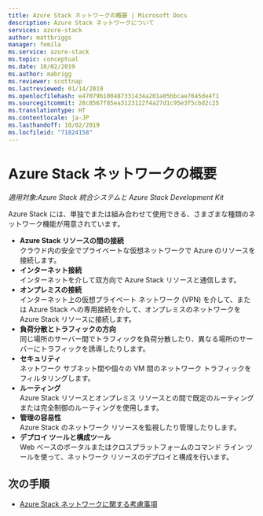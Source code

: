 ```yaml
---
title: Azure Stack ネットワークの概要 | Microsoft Docs
description: Azure Stack ネットワークについて
services: azure-stack
author: mattbriggs
manager: femila
ms.service: azure-stack
ms.topic: conceptual
ms.date: 10/02/2019
ms.author: mabrigg
ms.reviewer: scottnap
ms.lastreviewed: 01/14/2019
ms.openlocfilehash: e47079b100487331434a201a05bbcae7645de4f1
ms.sourcegitcommit: 28c8567f85ea3123122f4a27d1c95e3f5cbd2c25
ms.translationtype: HT
ms.contentlocale: ja-JP
ms.lasthandoff: 10/02/2019
ms.locfileid: "71824158"
---
```

# <a name="introduction-to-azure-stack-networking"></a>Azure Stack ネットワークの概要

*適用対象:Azure Stack 統合システムと Azure Stack Development Kit*

Azure Stack には、単独でまたは組み合わせて使用できる、さまざまな種類のネットワーク機能が用意されています。

- **Azure Stack リソースの間の接続**  
    クラウド内の安全でプライベートな仮想ネットワークで Azure のリソースを接続します。
- **インターネット接続**  
    インターネットを介して双方向で Azure Stack リソースと通信します。
- **オンプレミスの接続**  
    インターネット上の仮想プライベート ネットワーク (VPN) を介して、または Azure Stack への専用接続を介して、オンプレミスのネットワークを Azure Stack リソースに接続します。
- **負荷分散とトラフィックの方向**  
    同じ場所のサーバー間でトラフィックを負荷分散したり、異なる場所のサーバーにトラフィックを誘導したりします。
- **セキュリティ**  
    ネットワーク サブネット間や個々の VM 間のネットワーク トラフィックをフィルタリングします。
- **ルーティング**  
    Azure Stack リソースとオンプレミス リソースとの間で既定のルーティングまたは完全制御のルーティングを使用します。
- **管理の容易性**  
    Azure Stack のネットワーク リソースを監視したり管理したりします。
- **デプロイ ツールと構成ツール**  
    Web ベースのポータルまたはクロスプラットフォームのコマンド ライン ツールを使って、ネットワーク リソースのデプロイと構成を行います。


## <a name="next-steps"></a>次の手順

* [Azure Stack ネットワークに関する考慮事項](azure-stack-network-differences.md)